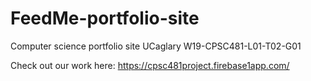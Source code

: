# FeedMe-portfolio-site
Computer science portfolio site UCaglary W19-CPSC481-L01-T02-G01

Check out our work here:
https://cpsc481project.firebase1app.com/
